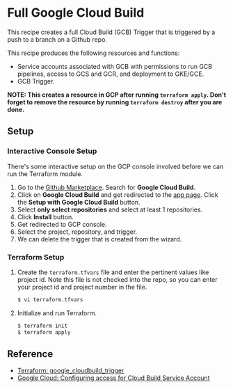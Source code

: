 # Full Google Cloud Build

This recipe creates a full Cloud Build (GCB) Trigger that is triggered by a push to a branch on a Github repo.

This recipe produces the following resources and functions:

* Service accounts associated with GCB with permissions to run GCB pipelines, access to GCS and GCR, and deployment to GKE/GCE.
* GCB Trigger.

**NOTE: This creates a resource in GCP after running `terraform apply`. Don't forget to remove the resource by running `terraform destroy` after you are done.**

## Setup

### Interactive Console Setup

There's some interactive setup on the GCP console involved before we can run the Terraform module.

1. Go to the [Github Marketplace](https://github.com/marketplace). Search for **Google Cloud Build**.
1. Click on **Google Cloud Build** and get redirected to the [app page](https://github.com/apps/google-cloud-build). Click the **Setup with Google Cloud Build** button.
1. Select **only select repositories** and select at least 1 repositories.
1. Click **Install** button. 
1. Get redirected to GCP console.
1. Select the project, repository, and trigger.
1. We can delete the trigger that is created from the wizard.

### Terraform Setup

1. Create the `terraform.tfvars` file and enter the pertinent values like project id. Note this file is not checked into the repo, so you can enter your project id and project number in the file.

   ```bash
   $ vi terraform.tfvars
   ```

1. Initialize and run Terraform.

   ```bash
   $ terraform init
   $ terraform apply
   ```

## Reference

* [Terraform: google_cloudbuild_trigger](https://registry.terraform.io/providers/hashicorp/google/latest/docs/resources/cloudbuild_trigger)
* [Google Cloud: Configuring access for Cloud Build Service Account](https://cloud.google.com/cloud-build/docs/securing-builds/configure-access-for-cloud-build-service-account)
